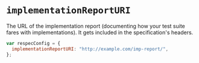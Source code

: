 # `implementationReportURI`

The URL of the implementation report (documenting how your test suite fares with implementations). It gets included in the specification's headers.


```js "example": "Add URL of the implementation report."
var respecConfig = {
  implementationReportURI: "http://example.com/imp-report/",
};
```
